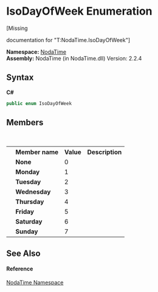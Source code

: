 # IsoDayOfWeek Enumeration
 

\[Missing <summary> documentation for "T:NodaTime.IsoDayOfWeek"\]

**Namespace:**&nbsp;<a href="N_NodaTime">NodaTime</a><br />**Assembly:**&nbsp;NodaTime (in NodaTime.dll) Version: 2.2.4

## Syntax

**C#**<br />
``` C#
public enum IsoDayOfWeek
```


## Members
&nbsp;<table><tr><th></th><th>Member name</th><th>Value</th><th>Description</th></tr><tr><td /><td target="F:NodaTime.IsoDayOfWeek.None">**None**</td><td>0</td><td /></tr><tr><td /><td target="F:NodaTime.IsoDayOfWeek.Monday">**Monday**</td><td>1</td><td /></tr><tr><td /><td target="F:NodaTime.IsoDayOfWeek.Tuesday">**Tuesday**</td><td>2</td><td /></tr><tr><td /><td target="F:NodaTime.IsoDayOfWeek.Wednesday">**Wednesday**</td><td>3</td><td /></tr><tr><td /><td target="F:NodaTime.IsoDayOfWeek.Thursday">**Thursday**</td><td>4</td><td /></tr><tr><td /><td target="F:NodaTime.IsoDayOfWeek.Friday">**Friday**</td><td>5</td><td /></tr><tr><td /><td target="F:NodaTime.IsoDayOfWeek.Saturday">**Saturday**</td><td>6</td><td /></tr><tr><td /><td target="F:NodaTime.IsoDayOfWeek.Sunday">**Sunday**</td><td>7</td><td /></tr></table>

## See Also


#### Reference
<a href="N_NodaTime">NodaTime Namespace</a><br />